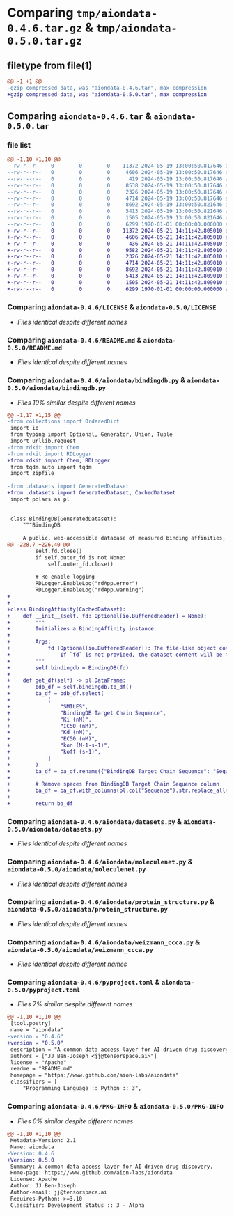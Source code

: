 # Comparing `tmp/aiondata-0.4.6.tar.gz` & `tmp/aiondata-0.5.0.tar.gz`

## filetype from file(1)

```diff
@@ -1 +1 @@
-gzip compressed data, was "aiondata-0.4.6.tar", max compression
+gzip compressed data, was "aiondata-0.5.0.tar", max compression
```

## Comparing `aiondata-0.4.6.tar` & `aiondata-0.5.0.tar`

### file list

```diff
@@ -1,10 +1,10 @@
--rw-r--r--   0        0        0    11372 2024-05-19 13:00:50.817646 aiondata-0.4.6/LICENSE
--rw-r--r--   0        0        0     4606 2024-05-19 13:00:50.817646 aiondata-0.4.6/README.md
--rw-r--r--   0        0        0      419 2024-05-19 13:00:50.817646 aiondata-0.4.6/aiondata/__init__.py
--rw-r--r--   0        0        0     8538 2024-05-19 13:00:50.817646 aiondata-0.4.6/aiondata/bindingdb.py
--rw-r--r--   0        0        0     2326 2024-05-19 13:00:50.817646 aiondata-0.4.6/aiondata/datasets.py
--rw-r--r--   0        0        0     4714 2024-05-19 13:00:50.817646 aiondata-0.4.6/aiondata/moleculenet.py
--rw-r--r--   0        0        0     8692 2024-05-19 13:00:50.821646 aiondata-0.4.6/aiondata/protein_structure.py
--rw-r--r--   0        0        0     5413 2024-05-19 13:00:50.821646 aiondata-0.4.6/aiondata/weizmann_ccca.py
--rw-r--r--   0        0        0     1505 2024-05-19 13:00:50.821646 aiondata-0.4.6/pyproject.toml
--rw-r--r--   0        0        0     6299 1970-01-01 00:00:00.000000 aiondata-0.4.6/PKG-INFO
+-rw-r--r--   0        0        0    11372 2024-05-21 14:11:42.805010 aiondata-0.5.0/LICENSE
+-rw-r--r--   0        0        0     4606 2024-05-21 14:11:42.805010 aiondata-0.5.0/README.md
+-rw-r--r--   0        0        0      436 2024-05-21 14:11:42.805010 aiondata-0.5.0/aiondata/__init__.py
+-rw-r--r--   0        0        0     9582 2024-05-21 14:11:42.805010 aiondata-0.5.0/aiondata/bindingdb.py
+-rw-r--r--   0        0        0     2326 2024-05-21 14:11:42.805010 aiondata-0.5.0/aiondata/datasets.py
+-rw-r--r--   0        0        0     4714 2024-05-21 14:11:42.809010 aiondata-0.5.0/aiondata/moleculenet.py
+-rw-r--r--   0        0        0     8692 2024-05-21 14:11:42.809010 aiondata-0.5.0/aiondata/protein_structure.py
+-rw-r--r--   0        0        0     5413 2024-05-21 14:11:42.809010 aiondata-0.5.0/aiondata/weizmann_ccca.py
+-rw-r--r--   0        0        0     1505 2024-05-21 14:11:42.809010 aiondata-0.5.0/pyproject.toml
+-rw-r--r--   0        0        0     6299 1970-01-01 00:00:00.000000 aiondata-0.5.0/PKG-INFO
```

### Comparing `aiondata-0.4.6/LICENSE` & `aiondata-0.5.0/LICENSE`

 * *Files identical despite different names*

### Comparing `aiondata-0.4.6/README.md` & `aiondata-0.5.0/README.md`

 * *Files identical despite different names*

### Comparing `aiondata-0.4.6/aiondata/bindingdb.py` & `aiondata-0.5.0/aiondata/bindingdb.py`

 * *Files 10% similar despite different names*

```diff
@@ -1,17 +1,15 @@
-from collections import OrderedDict
 import io
 from typing import Optional, Generator, Union, Tuple
 import urllib.request
-from rdkit import Chem
-from rdkit import RDLogger
+from rdkit import Chem, RDLogger
 from tqdm.auto import tqdm
 import zipfile
 
-from .datasets import GeneratedDataset
+from .datasets import GeneratedDataset, CachedDataset
 import polars as pl
 
 
 class BindingDB(GeneratedDataset):
     """BindingDB
 
     A public, web-accessible database of measured binding affinities, focusing chiefly on the interactions of protein considered to be drug-targets with small, drug-like molecules.
@@ -228,7 +226,40 @@
         self.fd.close()
         if self.outer_fd is not None:
             self.outer_fd.close()
 
         # Re-enable logging
         RDLogger.EnableLog("rdApp.error")
         RDLogger.EnableLog("rdApp.warning")
+
+
+class BindingAffinity(CachedDataset):
+    def __init__(self, fd: Optional[io.BufferedReader] = None):
+        """
+        Initializes a BindingAffinity instance.
+
+        Args:
+            fd (Optional[io.BufferedReader]): The file-like object containing the BindingDB content.
+                If `fd` is not provided, the dataset content will be fetched from the default source.
+        """
+        self.bindingdb = BindingDB(fd)
+
+    def get_df(self) -> pl.DataFrame:
+        bdb_df = self.bindingdb.to_df()
+        ba_df = bdb_df.select(
+            [
+                "SMILES",
+                "BindingDB Target Chain Sequence",
+                "Ki (nM)",
+                "IC50 (nM)",
+                "Kd (nM)",
+                "EC50 (nM)",
+                "kon (M-1-s-1)",
+                "koff (s-1)",
+            ]
+        )
+        ba_df = ba_df.rename({"BindingDB Target Chain Sequence": "Sequence"})
+
+        # Remove spaces from BindingDB Target Chain Sequence column
+        ba_df = ba_df.with_columns(pl.col("Sequence").str.replace_all(" ", ""))
+
+        return ba_df
```

### Comparing `aiondata-0.4.6/aiondata/datasets.py` & `aiondata-0.5.0/aiondata/datasets.py`

 * *Files identical despite different names*

### Comparing `aiondata-0.4.6/aiondata/moleculenet.py` & `aiondata-0.5.0/aiondata/moleculenet.py`

 * *Files identical despite different names*

### Comparing `aiondata-0.4.6/aiondata/protein_structure.py` & `aiondata-0.5.0/aiondata/protein_structure.py`

 * *Files identical despite different names*

### Comparing `aiondata-0.4.6/aiondata/weizmann_ccca.py` & `aiondata-0.5.0/aiondata/weizmann_ccca.py`

 * *Files identical despite different names*

### Comparing `aiondata-0.4.6/pyproject.toml` & `aiondata-0.5.0/pyproject.toml`

 * *Files 7% similar despite different names*

```diff
@@ -1,10 +1,10 @@
 [tool.poetry]
 name = "aiondata"
-version = "0.4.6"
+version = "0.5.0"
 description = "A common data access layer for AI-driven drug discovery."
 authors = ["JJ Ben-Joseph <jj@tensorspace.ai>"]
 license = "Apache"
 readme = "README.md"
 homepage = "https://www.github.com/aion-labs/aiondata"
 classifiers = [
     "Programming Language :: Python :: 3",
```

### Comparing `aiondata-0.4.6/PKG-INFO` & `aiondata-0.5.0/PKG-INFO`

 * *Files 0% similar despite different names*

```diff
@@ -1,10 +1,10 @@
 Metadata-Version: 2.1
 Name: aiondata
-Version: 0.4.6
+Version: 0.5.0
 Summary: A common data access layer for AI-driven drug discovery.
 Home-page: https://www.github.com/aion-labs/aiondata
 License: Apache
 Author: JJ Ben-Joseph
 Author-email: jj@tensorspace.ai
 Requires-Python: >=3.10
 Classifier: Development Status :: 3 - Alpha
```

